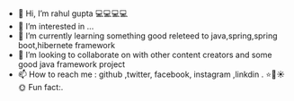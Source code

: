 - 👋 Hi, I’m rahul gupta 💻💻💻💻
- 👀 I’m interested in ...
- 🌱 I’m currently learning something good releteed to  java,spring,spring boot,hibernete framework
- 💞️ I’m looking to collaborate on with other content creators and some good java framework project
- 📫 How to reach me : github ,twitter, facebook, instagram ,linkdin .
⭐🌟☀🌞 Fun fact:.
<!---
